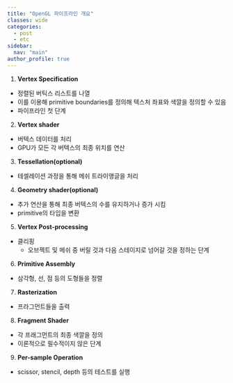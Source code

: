 ```yaml
---
title: "OpenGL 파이프라인 개요"
classes: wide
categories: 
  - post
  - etc
sidebar:
  nav: "main"
author_profile: true
---
```


1. **Vertex Specification**
* 정렬된 버틱스 리스트를 나열
* 이를 이용해 primitive boundaries를 정의해 텍스처 좌표와 색깔을 정의할 수 있음
* 파이프라인 첫 단계

2. **Vertex shader**
* 버텍스 데이터를 처리
* GPU가 모든 각 버텍스의 최종 위치를 연산 

3. **Tessellation(optional)**
* 테셀레이션 과정을 통해 메쉬 트라이앵글을 처리

4. **Geometry shader(optional)** 
* 추가 연산을 통해 최종 버텍스의 수를 유지하거나 증가 시킴
* primitive의 타입을 변환

5. **Vertex Post-processing**
* 클리핑 
  * 오브젝트 및 메쉬 중 버릴 것과 다음 스테이지로 넘어갈 것을 정하는 단계

6. **Primitive Assembly**
* 삼각형, 선, 점 등의 도형들을 정렬 

7. **Rasterization**
* 프라그먼트들을 출력

8. **Fragment Shader**
* 각 프래그먼트의 최종 색깔을 정의
* 이론적으로 필수적이지 않은 단계

9. **Per-sample Operation**
* scissor, stencil, depth 등의 테스트를 실행
